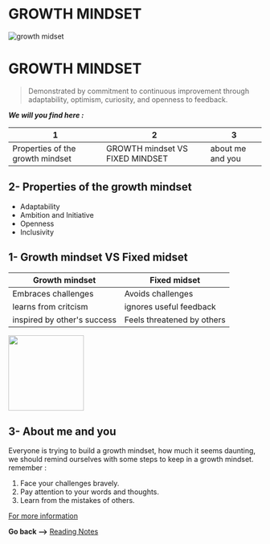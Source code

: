 # GROWTH MINDSET

![growth midset](https://www.piperandgold.com/sites/default/files/pg.blogpostheadercassie.5.1.19-01.png)



# GROWTH MINDSET #

>Demonstrated by commitment to continuous improvement through adaptability, optimism, curiosity, and openness to feedback.


***We will you find here :***

|1|2|3|
|-|-|-|
|Properties of the growth mindset|GROWTH mindset VS FIXED MINDSET|about me and you|



## 2- Properties of the growth mindset 

* Adaptability
* Ambition and Initiative
* Openness
* Inclusivity



## 1- Growth mindset VS Fixed midset
|Growth mindset|Fixed midset|
|-|-|
|Embraces challenges|Avoids challenges|
|learns from critcism|ignores useful feedback|
|inspired by other's success|Feels threatened by others|

<img src="https://safety4sea.com/wp-content/uploads/2019/04/fixed-growth-mindset.png" alt="" style="width:150px;"/>

## 3- About me and you

Everyone is trying to build a growth mindset, how much it seems daunting, we should remind ourselves with some steps to keep in a growth mindset.
remember :

  1. Face your challenges bravely.
  2.  Pay attention to your words and thoughts.
  3.  Learn from the mistakes of others.


[For more information](https://www.atlassian.com/blog/inside-atlassian/growth-mindset)


**Go back -->** [Reading Notes](https://aseel-dweedar.github.io/reading-notes/)
